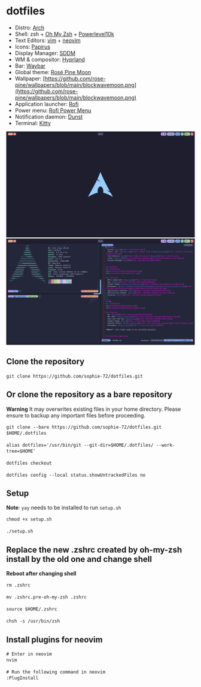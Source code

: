 # dotfiles
- Distro: [Arch](https://archlinux.org/)
- Shell: zsh + [Oh My Zsh](https://ohmyz.sh/) + [Powerlevel10k](https://github.com/romkatv/powerlevel10k)
- Text Editors: [vim](https://www.vim.org/) + [neovim](https://neovim.io/)
- Icons: [Papirus](https://archlinux.org/packages/extra/any/papirus-icon-theme/)
- Display Manager: [SDDM](https://github.com/sddm/sddm/)
- WM & compositor: [Hyprland](https://hyprland.org/)
- Bar: [Waybar](https://github.com/Alexays/Waybar)
- Global theme: [Rosé Pine Moon](https://rosepinetheme.com/)
- Wallpaper: [https://github.com/rose-pine/wallpapers/blob/main/blockwavemoon.png](https://github.com/rose-pine/wallpapers/blob/main/blockwavemoon.png)
- Application launcher: [Rofi](https://github.com/lbonn/rofi)
- Power menu: [Rofi Power Menu](https://github.com/jluttine/rofi-power-menu)
- Notification daemon: [Dunst](https://github.com/dunst-project/dunst)
- Terminal: [Kitty](https://github.com/kovidgoyal/kitty)

![](screenshots/Hyprland/Desktop.png)
![](screenshots/Hyprland/Kitty.png)


## Clone the repository
```
git clone https://github.com/sophie-72/dotfiles.git
```

## Or clone the repository as a bare repository
**Warning**
It may overwrites existing files in your home directory. Please ensure to backup any important files before proceeding.

```
git clone --bare https://github.com/sophie-72/dotfiles.git $HOME/.dotfiles

alias dotfiles='/usr/bin/git --git-dir=$HOME/.dotfiles/ --work-tree=$HOME'

dotfiles checkout

dotfiles config --local status.showUntrackedFiles no
```

## Setup
**Note**: `yay` needs to be installed to run `setup.sh`
```
chmod +x setup.sh

./setup.sh
```

## Replace the new .zshrc created by oh-my-zsh install by the old one and change shell
**Reboot after changing shell**
```
rm .zshrc

mv .zshrc.pre-oh-my-zsh .zshrc

source $HOME/.zshrc

chsh -s /usr/bin/zsh
```

## Install plugins for neovim
```
# Enter in neovim
nvim

# Run the following command in neovim
:PlugInstall
```
